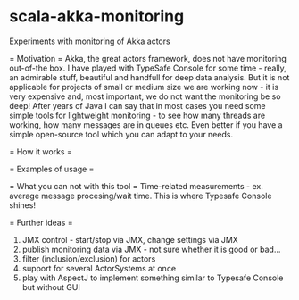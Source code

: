 scala-akka-monitoring
=====================

Experiments with monitoring of Akka actors


= Motivation =
Akka, the great actors framework, does not have monitoring out-of-the box.
I have played with TypeSafe Console for some time - really, an admirable stuff, beautiful and handfull for deep data analysis. But it is not applicable for projects of small or medium size we are working now - it is very expensive and, most important, we do not want the monitoring be so deep!
After years of Java I can say that in most cases you need some simple tools for lightweight monitoring - to see how many threads are working, how many messages are in queues etc.
Even better if you have a simple open-source tool which you can adapt to your needs.

= How it works =

= Examples of usage =

= What you can not with this tool =
Time-related measurements - ex. average message procesing/wait time. This is where Typesafe Console shines!

= Further ideas =
1) JMX control - start/stop via JMX, change settings via JMX
2) publish monitoring data via JMX - not sure whether it is good or bad...
3) filter (inclusion/exclusion) for actors
4) support for several ActorSystems at once
5) play with AspectJ to implement something similar to Typesafe Console but without GUI
